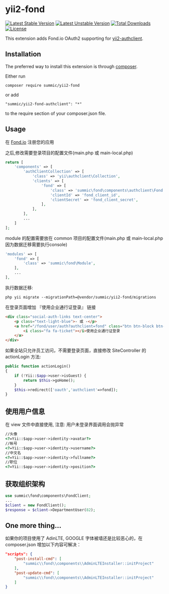# yii2-fond
[![Latest Stable Version](https://poser.pugx.org/summic/yii2-fond/v/stable)](https://packagist.org/packages/summic/yii2-fond)
[![Latest Unstable Version](https://poser.pugx.org/summic/yii2-fond/v/unstable)](https://packagist.org/packages/summic/yii2-fond)
[![Total Downloads](https://poser.pugx.org/summic/yii2-fond/downloads)](https://packagist.org/packages/summic/yii2-fond)
[![License](https://poser.pugx.org/summic/yii2-fond/license)](https://packagist.org/packages/summic/yii2-fond)

This extension adds Fond.io OAuth2 supporting for [yii2-authclient](https://github.com/yiisoft/yii2-authclient).

## Installation

The preferred way to install this extension is through [composer](http://getcomposer.org/download/).

Either run

```
composer require summic/yii2-fond
```

or add


```
"summic/yii2-fond-authclient": "*"
```

to the require section of your composer.json file.

## Usage

在 [Fond.io](https://www.fond.io/developer/clients/register) 注册您的应用

之后,修改需要登录项目的配置文件(main.php 或 main-local.php)
```php
return [
    'components' => [
		'authClientCollection' => [
	        'class' => 'yii\authclient\Collection',
	        'clients' => [
	            'fond' => [
	                'class' => 'summic\fond\components\authclient\Fond',
	                'clientId' => 'fond_client_id',
	                'clientSecret' => 'fond_client_secret',
	            ],
	        ],
	    ],
	    ...
	]
];
 ```
module 的配置需要放在 common 项目的配置文件(main.php 或 main-local.php 因为数据迁移需要执行console)
```php
'modules' => [
    'fond' => [
        'class' => 'summic\fond\Module',
    ],
    ...
],
```


执行数据迁移:

```shell
php yii migrate --migrationPath=@vendor/summic/yii2-fond/migrations
```

在登录页面增加 『使用企业通行证登录』 链接

```html
<div class="social-auth-links text-center">
    <p class="text-light-blue">- 或 -</p>
    <a href="/fond/user/auth?authclient=fond" class="btn btn-block btn-social btn-dropbox">
        <i class="fa fa-ticket"></i>使用企业通行证登录
    </a>
</div>
```

如果全站只允许员工访问，不需要登录页面，直接修改 SiteController 的 actionLogin 方法:

```php
public function actionLogin()
{
	if (!Yii::$app->user->isGuest) {
    	return $this->goHome();
	}
    $this->redirect(['oauth','authclient'=>fond]);
}
```

## 使用用户信息
在 view 文件中直接使用, 注意: 用户未登录界面调用会抛异常
```html
//头像
<?=Yii::$app->user->identity->avatar?>
//帐号
<?=Yii::$app->user->identity->username?>
//中文名
<?=Yii::$app->user->identity->fullname?>
//职位
<?=Yii::$app->user->identity->position?>
```

## 获取组织架构
```php
use summic\fond\components\FondClient;
...
$client = new FondClient();
$response = $client->DepartmentUser(82);
```

## One more thing...

如果你的项目使用了 AdinLTE, GOOGLE 字体被墙还是比较恶心的，在 composer.json 增加以下内容可解决：

```json
"scripts": {
    "post-install-cmd": [
        "summic\\fond\\components\\AdminLTEInstaller::initProject"
    ],
    "post-update-cmd": [
        "summic\\fond\\components\\AdminLTEInstaller::initProject"
    ]
}
```